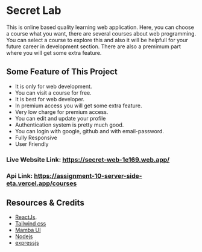 

# Secret Lab

This is online based quality learning web application. Here, you can choose a course what you want, there are several courses about web programming. You can select a course to explore this and also it will be helpfull for your future career in development section. There are also a premimum part where you will get some extra feature.

## Some Feature of This Project
* It is only for web development.
* You can visit a course for free.
* It is best for web developer.
* In premium access you will get some extra feature.
* Very low charge for premium access.
* You can edit and update your profile
* Authentication system is pretty much good.
* You can login with google, github and with email-password.
* Fully Responsive
* User Friendly

### Live Website Link: https://secret-web-1e169.web.app/

### Api Link: https://assignment-10-server-side-eta.vercel.app/courses
## Resources & Credits
* [ReactJs](https://reactjs.org/).
* [Tailwind css](https://tailwindcss.com/docs/installation)
* [Mamba UI](https://www.mambaui.com/components)
* [Nodejs](https://nodejs.org/en/about/)
* [expressjs](https://expressjs.com/en/starter/installing.html)






